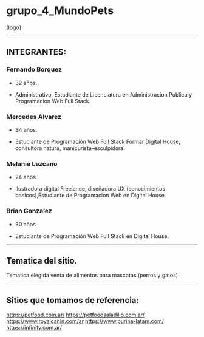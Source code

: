 # grupo_4_MundoPets
[logo]



------------
## INTEGRANTES:

###  Fernando Borquez

- 32 años.

- Administrativo, Estudiante de Licenciatura en Administracion Publica y Programación Web Full Stack.

###  Mercedes Alvarez

- 34 años.

- Estudiante de Programación Web Full Stack Formar Digital House, consultora natura, manicurista-esculpidora.

###  Melanie Lezcano

- 24 años.

- Ilustradora digital Freelance, diseñadora UX (conocimientos basicos),Estudiante de Programacion Web en Digital House.

###  Brian Gonzalez

- 30 años.

- Estudiante de Programación Web Full Stack en Digital House.

------------

## Tematica del sitio.
Tematica elegida venta de alimentos para mascotas (perros y gatos)

------------

## Sitios que tomamos de referencia:
https://petfood.com.ar/ 
https://petfoodsaladillo.com.ar/
https://www.royalcanin.com/ar
https://www.purina-latam.com/
https://infinity.com.ar/
